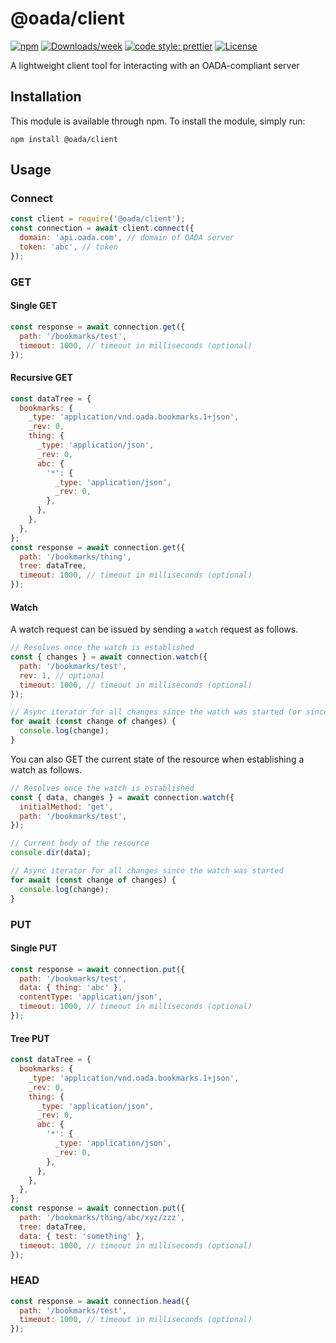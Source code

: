 # @oada/client

[![npm](https://img.shields.io/npm/v/@oada/client)](https://www.npmjs.com/package/@oada/client)
[![Downloads/week](https://img.shields.io/npm/dw/@oada/client.svg)](https://npmjs.org/package/@oada/client)
[![code style: prettier](https://img.shields.io/badge/code_style-prettier-ff69b4.svg)](https://github.com/prettier/prettier)
[![License](https://img.shields.io/github/license/OADA/client)](LICENSE)

A lightweight client tool for interacting with an OADA-compliant server

## Installation

This module is available through npm. To install the module, simply run:

```shell
npm install @oada/client
```

## Usage

### Connect

```javascript
const client = require('@oada/client');
const connection = await client.connect({
  domain: 'api.oada.com', // domain of OADA server
  token: 'abc', // token
});
```

### GET

#### Single GET

```javascript
const response = await connection.get({
  path: '/bookmarks/test',
  timeout: 1000, // timeout in milliseconds (optional)
});
```

#### Recursive GET

```javascript
const dataTree = {
  bookmarks: {
    _type: 'application/vnd.oada.bookmarks.1+json',
    _rev: 0,
    thing: {
      _type: 'application/json',
      _rev: 0,
      abc: {
        '*': {
          _type: 'application/json',
          _rev: 0,
        },
      },
    },
  },
};
const response = await connection.get({
  path: '/bookmarks/thing',
  tree: dataTree,
  timeout: 1000, // timeout in milliseconds (optional)
});
```

#### Watch

A watch request can be issued by sending a `watch` request as follows.

```javascript
// Resolves once the watch is established
const { changes } = await connection.watch({
  path: '/bookmarks/test',
  rev: 1, // optional
  timeout: 1000, // timeout in milliseconds (optional)
});

// Async iterator for all changes since the watch was started (or since `rev`)
for await (const change of changes) {
  console.log(change);
}
```

You can also GET the current state of the resource when establishing a watch as follows.

```javascript
// Resolves once the watch is established
const { data, changes } = await connection.watch({
  initialMethod: 'get',
  path: '/bookmarks/test',
});

// Current body of the resource
console.dir(data);

// Async iterator for all changes since the watch was started
for await (const change of changes) {
  console.log(change);
}
```

### PUT

#### Single PUT

```javascript
const response = await connection.put({
  path: '/bookmarks/test',
  data: { thing: 'abc' },
  contentType: 'application/json',
  timeout: 1000, // timeout in milliseconds (optional)
});
```

#### Tree PUT

```javascript
const dataTree = {
  bookmarks: {
    _type: 'application/vnd.oada.bookmarks.1+json',
    _rev: 0,
    thing: {
      _type: 'application/json',
      _rev: 0,
      abc: {
        '*': {
          _type: 'application/json',
          _rev: 0,
        },
      },
    },
  },
};
const response = await connection.put({
  path: '/bookmarks/thing/abc/xyz/zzz',
  tree: dataTree,
  data: { test: 'something' },
  timeout: 1000, // timeout in milliseconds (optional)
});
```

### HEAD

```javascript
const response = await connection.head({
  path: '/bookmarks/test',
  timeout: 1000, // timeout in milliseconds (optional)
});
```
